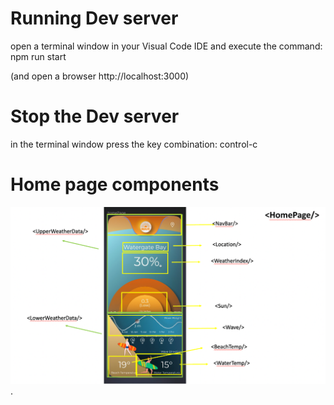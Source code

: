 
# Running Dev server
open a terminal window in your Visual Code IDE and execute the command:
npm run start

(and open a browser http://localhost:3000)

# Stop the Dev server
in the terminal window press the key combination:
control-c

# Home page components

![Home page Components](homePageComponents.png "React Components").
